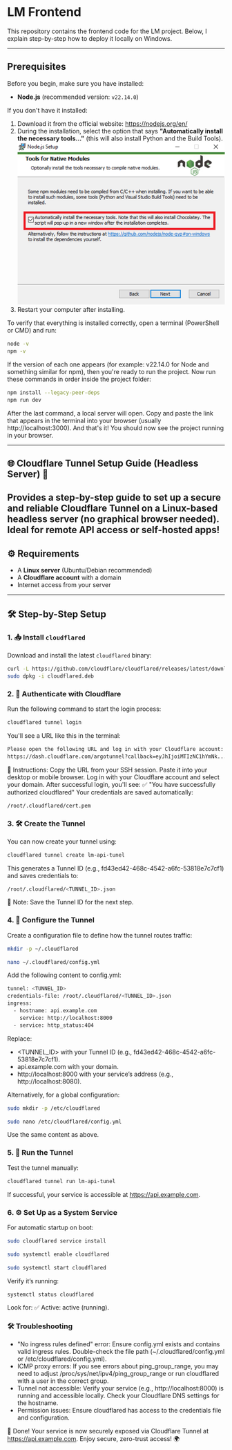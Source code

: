 <h1>LM Frontend</h1>

This repository contains the frontend code for the LM project. Below, I explain step-by-step how to deploy it locally on Windows.

---

<h2>Prerequisites</h2>

Before you begin, make sure you have installed:

- **Node.js** (recommended version: `v22.14.0`)

If you don't have it installed:

1. Download it from the official website: https://nodejs.org/en/
2. During the installation, select the option that says **"Automatically install the necessary tools..."** (this will also install Python and the Build Tools).
  ![Node.js Setup](./public/nodejs-setup.png)
4. Restart your computer after installing.

To verify that everything is installed correctly, open a terminal (PowerShell or CMD) and run:
```bash
node -v
npm -v
```

If the version of each one appears (for example: v22.14.0 for Node and something similar for npm), then you're ready to run the project.
Now run these commands in order inside the project folder:
```bash
npm install --legacy-peer-deps
npm run dev
```

After the last command, a local server will open. Copy and paste the link that appears in the terminal into your browser (usually http://localhost:3000).
And that's it! You should now see the project running in your browser.


----------------------------------------------------------------------------
<h2>🌐 Cloudflare Tunnel Setup Guide (Headless Server) 🚀<h2>

Provides a step-by-step guide to set up a secure and reliable **Cloudflare Tunnel** on a **Linux-based headless server** (no graphical browser needed). Ideal for remote API access or self-hosted apps!
---
## ⚙️ Requirements

- A **Linux server** (Ubuntu/Debian recommended)
- A **Cloudflare account** with a domain
- Internet access from your server
---

## 🛠 Step-by-Step Setup

### 1. 📥 Install `cloudflared`
Download and install the latest `cloudflared` binary:
```bash
curl -L https://github.com/cloudflare/cloudflared/releases/latest/download/cloudflared-linux-amd64.deb -o cloudflared.deb
sudo dpkg -i cloudflared.deb
```

### 2. 🔐 Authenticate with Cloudflare
Run the following command to start the login process:
```bash
cloudflared tunnel login
```
You'll see a URL like this in the terminal:
```bash
Please open the following URL and log in with your Cloudflare account:
https://dash.cloudflare.com/argotunnel?callback=eyJhIjoiMTIzNC1hYmNk...
```
📌 Instructions:
Copy the URL from your SSH session.
Paste it into your desktop or mobile browser.
Log in with your Cloudflare account and select your domain.
After successful login, you'll see:
✅ "You have successfully authorized cloudflared"
Your credentials are saved automatically:
```bash
/root/.cloudflared/cert.pem
```

### 3. 🛠 Create the Tunnel
You can now create your tunnel using:
```bash
cloudflared tunnel create lm-api-tunel
```
This generates a Tunnel ID (e.g., fd43ed42-468c-4542-a6fc-53818e7c7cf1) and saves credentials to:
```bash
/root/.cloudflared/<TUNNEL_ID>.json
```
📝 Note: Save the Tunnel ID for the next step.

### 4. 📝 Configure the Tunnel
Create a configuration file to define how the tunnel routes traffic:
```bash
mkdir -p ~/.cloudflared
```
```bash
nano ~/.cloudflared/config.yml
```
Add the following content to config.yml:
```bash
tunnel: <TUNNEL_ID>
credentials-file: /root/.cloudflared/<TUNNEL_ID>.json
ingress:
  - hostname: api.example.com
    service: http://localhost:8000
  - service: http_status:404
```
Replace:
* <TUNNEL_ID> with your Tunnel ID (e.g., fd43ed42-468c-4542-a6fc-53818e7c7cf1).
* api.example.com with your domain.
* http://localhost:8000 with your service’s address (e.g., http://localhost:8080).

Alternatively, for a global configuration:
```bash
sudo mkdir -p /etc/cloudflared
```
```bash
sudo nano /etc/cloudflared/config.yml
```
Use the same content as above.

### 5. 🚀 Run the Tunnel
Test the tunnel manually:
```bash
cloudflared tunnel run lm-api-tunel
```
If successful, your service is accessible at https://api.example.com.

### 6. ⚙️ Set Up as a System Service
For automatic startup on boot:
```bash
sudo cloudflared service install
```
```bash
sudo systemctl enable cloudflared
```
```bash
sudo systemctl start cloudflared
```
Verify it’s running:
```bash
systemctl status cloudflared
```
Look for: ✅ Active: active (running).

### 🛠 Troubleshooting
* "No ingress rules defined" error: Ensure config.yml exists and contains valid ingress rules. Double-check the file path (~/.cloudflared/config.yml or /etc/cloudflared/config.yml).
* ICMP proxy errors: If you see errors about ping_group_range, you may need to adjust /proc/sys/net/ipv4/ping_group_range or run cloudflared with a user in the correct group.
* Tunnel not accessible: Verify your service (e.g., http://localhost:8000) is running and accessible locally. Check your Cloudflare DNS settings for the hostname.
* Permission issues: Ensure cloudflared has access to the credentials file and configuration.

🎉 Done!
Your service is now securely exposed via Cloudflare Tunnel at https://api.example.com. Enjoy secure, zero-trust access! 🌍

